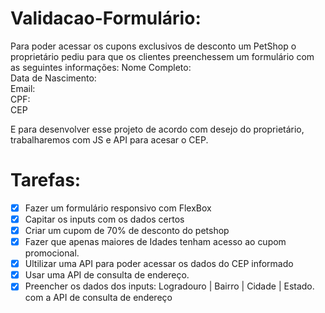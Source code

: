 # Validacao-Formulário:
<p> Para poder acessar os cupons exclusivos de desconto um PetShop o proprietário pediu para que os clientes preenchessem um formulário 
 com as seguintes informações:
 Nome Completo:<br>
 Data de Nascimento:  <br> 
 Email: <br> 
 CPF: <br> 
 CEP <br> 

 E para desenvolver esse projeto de acordo com desejo do proprietário, trabalharemos com  JS e API para acesar o CEP.
 
 </p>

# Tarefas:
- [X] Fazer um formulário responsivo com FlexBox
- [X] Capitar os inputs com os dados certos 
- [X] Criar um cupom de 70% de desconto do petshop
- [X] Fazer que apenas maiores de Idades tenham acesso ao cupom promocional.
- [X] Ultilizar uma API para poder acessar os dados do CEP informado
- [X] Usar uma API de consulta de endereço.
- [X] Preencher os dados dos inputs: Logradouro | Bairro | Cidade | Estado. com a API de consulta de endereço